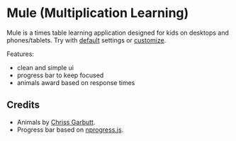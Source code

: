 Mule (Multiplication Learning)
==============================

Mule is a times table learning application designed for kids on desktops and phones/tablets. Try with [default](http://terek.github.io/mule/) settings
or
[customize](http://terek.github.io/mule/generate.html).

Features:

  * clean and simple ui
  * progress bar to keep focused
  * animals award based on response times

Credits
-------

  * Animals by [Chriss Garbutt](http://visualphooey.blogspot.ch/2008/01/kids-book-gold-stars.html).
  * Progress bar based on [nprogress.js](https://github.com/rstacruz/nprogress).
